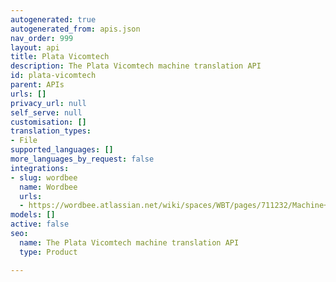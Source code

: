 ```yaml
---
autogenerated: true
autogenerated_from: apis.json
nav_order: 999
layout: api
title: Plata Vicomtech
description: The Plata Vicomtech machine translation API
id: plata-vicomtech
parent: APIs
urls: []
privacy_url: null
self_serve: null
customisation: []
translation_types:
- File
supported_languages: []
more_languages_by_request: false
integrations:
- slug: wordbee
  name: Wordbee
  urls:
  - https://wordbee.atlassian.net/wiki/spaces/WBT/pages/711232/Machine+Translation+Settings
models: []
active: false
seo:
  name: The Plata Vicomtech machine translation API
  type: Product

---
```


